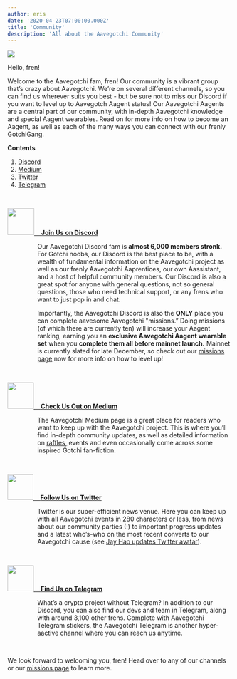 ```yaml
---
author: eris
date: '2020-04-23T07:00:00.000Z'
title: 'Community'
description: 'All about the Aavegotchi Community'
---
```


<div class="headerImageContainer">
<img src="/community/alfredgotchiwelcome.png" class="headerImage">
<p class="headerImageText">Hello, fren!</p>
</div>

Welcome to the Aavegotchi fam, fren! Our community is a vibrant group that’s crazy about Aavegotchi. We’re on several different channels, so you can find us wherever suits you best - but be sure not to miss our Discord if you want to level up to Aavegotch Aagent status! Our Aavegotchi Aagents are a central part of our community, with in-depth Aavegotchi knowledge and special Aagent wearables. Read on for more info on how to become an Aagent, as well as each of the many ways you can connect with our frenly GotchiGang.

<a name="Discord"></a>

<div class="contentsBox">

**Contents**

<ol>
<li><a href=#Discord>Discord</a></li>
<li><a href=#Medium>Medium</a></li>
<li><a href=#Twitter>Twitter</a></li>
<li><a href=#Telegram>Telegram</a></li>
</ol>

</div>

&nbsp;

<a href="https://discord.com/invite/NPwnWB6"><img src="/community/discord.png" width="60" height="60"> &nbsp;&nbsp;&nbsp;**Join Us on Discord**</a>

<p style="margin-left: 4.8em">Our Aavegotchi Discord fam is <b>almost 6,000 members stronk.</b> For Gotchi noobs, our Discord is the best place to be, with a wealth of
 fundamental information on the Aavegotchi project as well as our frenly Aavegotchi Aaprentices, our own Aassistant, and a host of helpful community members.  
Our Discord is also a great spot for anyone with general questions, not so general questions, those who need technical support, or any frens who want to just 
pop in and chat. </p>

<a name="Medium"></a>

<p style="margin-left: 4.8em">Importantly, the Aavegotchi Discord is also the <b>ONLY</b> place you can complete aavesome Aavegotchi "missions.” Doing missions (of which there are 
currently ten) will increase your Aagent ranking, earning you an <b>exclusive Aavegotchi Aagent wearable set</b> when you <b>complete them all before mainnet launch.</b> Mainnet
is currently slated for late December, so check out our <a href="https://wiki.aavegotchi.com/en/missions">missions page</a> now for more info on how to level up!
</p>

&nbsp;<a name="Twitter"></a>

<a href="https://aavegotchi.medium.com/"><img src="/community/medium.png" width="59" height="59"> &nbsp;&nbsp;&nbsp;**Check Us Out on Medium**</a>

<p style="margin-left: 4.8em">The Aavegotchi Medium page is a great place for readers who want to keep up with the Aavegotchi project. This is where you’ll find in-depth community updates, 
as well as detailed information on <a href="https://aavegotchi.medium.com/aavegotchi-raffles-a-frenly-guide-66f624c9bc60">raffles,</a> events and even occasionally come across some inspired Gotchi fan-fiction.</p>

&nbsp;<a name="Telegram"></a>

<a href="https://twitter.com/aavegotchi"><img class="community" src="/community/twitter.png" width="58" height="58"> &nbsp;&nbsp;&nbsp;**Follow Us on Twitter**</a>

<p style="margin-left: 4.8em">Twitter is our super-efficient news venue. Here you can keep up with all Aavegotchi events in 280 characters or less, from news
 about our community parties (!) to important progress updates and a latest who’s-who on the most recent converts to our Aavegotchi cause 
(see <a href=https://twitter.com/aavegotchi/status/1313813072717389824">Jay Hao updates 
Twitter avatar</a>).</p>

&nbsp;

<a href="https://t.me/aavegotchi"><img class="community" src="/community/telegram.png" width="59" height="58"> &nbsp;&nbsp;&nbsp;**Find Us on Telegram**</a>

<p style="margin-left: 4.8em">What’s a crypto project without Telegram? In addition to our Discord, you can also find our devs and team in Telegram, along with 
around 3,100 other frens. Complete with Aavegotchi Telegram stickers, the Aavegotchi Telegram is another hyper-aactive channel where you can reach us anytime. </p>

&nbsp;

We look forward to welcoming you, fren! Head over to any of our channels or our <a href="https://wiki.aavegotchi.com/en/missions">missions page</a> to learn more.



